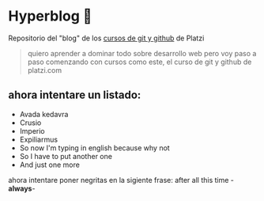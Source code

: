 # Hyperblog 🖤
Repositorio del "blog" de los [cursos de git y github](https://platzi.com/clases/git-github/ "cursos de git y github") de Platzi
>quiero aprender a dominar todo sobre desarrollo web pero voy paso a paso comenzando con cursos como este, el curso de git y github de platzi.com

## ahora intentare un listado:
* Avada kedavra
* Crusio
* Imperio
* Expiliarmus
* So now I'm typing in english because why not
* So I have to put another one
* And just one more

ahora intentare poner negritas en la sigiente frase:
after all this time -**always**-
